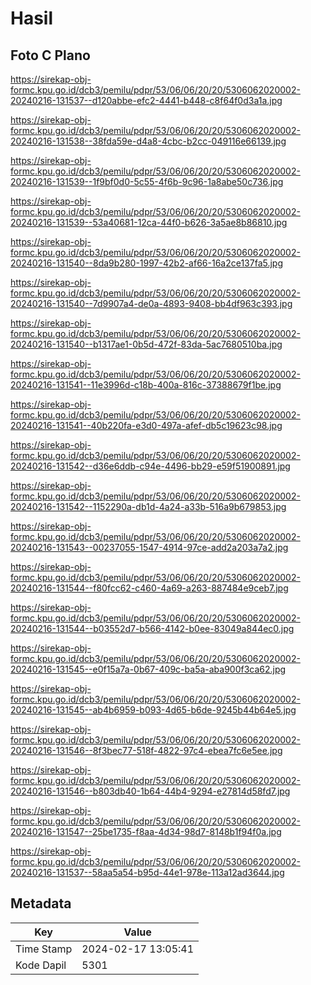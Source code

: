 # Hasil

## Foto C Plano

https://sirekap-obj-formc.kpu.go.id/dcb3/pemilu/pdpr/53/06/06/20/20/5306062020002-20240216-131537--d120abbe-efc2-4441-b448-c8f64f0d3a1a.jpg

https://sirekap-obj-formc.kpu.go.id/dcb3/pemilu/pdpr/53/06/06/20/20/5306062020002-20240216-131538--38fda59e-d4a8-4cbc-b2cc-049116e66139.jpg

https://sirekap-obj-formc.kpu.go.id/dcb3/pemilu/pdpr/53/06/06/20/20/5306062020002-20240216-131539--1f9bf0d0-5c55-4f6b-9c96-1a8abe50c736.jpg

https://sirekap-obj-formc.kpu.go.id/dcb3/pemilu/pdpr/53/06/06/20/20/5306062020002-20240216-131539--53a40681-12ca-44f0-b626-3a5ae8b86810.jpg

https://sirekap-obj-formc.kpu.go.id/dcb3/pemilu/pdpr/53/06/06/20/20/5306062020002-20240216-131540--8da9b280-1997-42b2-af66-16a2ce137fa5.jpg

https://sirekap-obj-formc.kpu.go.id/dcb3/pemilu/pdpr/53/06/06/20/20/5306062020002-20240216-131540--7d9907a4-de0a-4893-9408-bb4df963c393.jpg

https://sirekap-obj-formc.kpu.go.id/dcb3/pemilu/pdpr/53/06/06/20/20/5306062020002-20240216-131540--b1317ae1-0b5d-472f-83da-5ac7680510ba.jpg

https://sirekap-obj-formc.kpu.go.id/dcb3/pemilu/pdpr/53/06/06/20/20/5306062020002-20240216-131541--11e3996d-c18b-400a-816c-37388679f1be.jpg

https://sirekap-obj-formc.kpu.go.id/dcb3/pemilu/pdpr/53/06/06/20/20/5306062020002-20240216-131541--40b220fa-e3d0-497a-afef-db5c19623c98.jpg

https://sirekap-obj-formc.kpu.go.id/dcb3/pemilu/pdpr/53/06/06/20/20/5306062020002-20240216-131542--d36e6ddb-c94e-4496-bb29-e59f51900891.jpg

https://sirekap-obj-formc.kpu.go.id/dcb3/pemilu/pdpr/53/06/06/20/20/5306062020002-20240216-131542--1152290a-db1d-4a24-a33b-516a9b679853.jpg

https://sirekap-obj-formc.kpu.go.id/dcb3/pemilu/pdpr/53/06/06/20/20/5306062020002-20240216-131543--00237055-1547-4914-97ce-add2a203a7a2.jpg

https://sirekap-obj-formc.kpu.go.id/dcb3/pemilu/pdpr/53/06/06/20/20/5306062020002-20240216-131544--f80fcc62-c460-4a69-a263-887484e9ceb7.jpg

https://sirekap-obj-formc.kpu.go.id/dcb3/pemilu/pdpr/53/06/06/20/20/5306062020002-20240216-131544--b03552d7-b566-4142-b0ee-83049a844ec0.jpg

https://sirekap-obj-formc.kpu.go.id/dcb3/pemilu/pdpr/53/06/06/20/20/5306062020002-20240216-131545--e0f15a7a-0b67-409c-ba5a-aba900f3ca62.jpg

https://sirekap-obj-formc.kpu.go.id/dcb3/pemilu/pdpr/53/06/06/20/20/5306062020002-20240216-131545--ab4b6959-b093-4d65-b6de-9245b44b64e5.jpg

https://sirekap-obj-formc.kpu.go.id/dcb3/pemilu/pdpr/53/06/06/20/20/5306062020002-20240216-131546--8f3bec77-518f-4822-97c4-ebea7fc6e5ee.jpg

https://sirekap-obj-formc.kpu.go.id/dcb3/pemilu/pdpr/53/06/06/20/20/5306062020002-20240216-131546--b803db40-1b64-44b4-9294-e27814d58fd7.jpg

https://sirekap-obj-formc.kpu.go.id/dcb3/pemilu/pdpr/53/06/06/20/20/5306062020002-20240216-131547--25be1735-f8aa-4d34-98d7-8148b1f94f0a.jpg

https://sirekap-obj-formc.kpu.go.id/dcb3/pemilu/pdpr/53/06/06/20/20/5306062020002-20240216-131537--58aa5a54-b95d-44e1-978e-113a12ad3644.jpg


## Metadata

| Key        | Value               |
| ---------- | ------------------- |
| Time Stamp | 2024-02-17 13:05:41 |
| Kode Dapil | 5301                |



